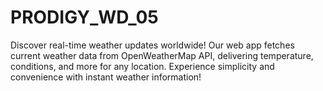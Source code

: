 # PRODIGY_WD_05
Discover real-time weather updates worldwide! Our web app fetches current weather data from OpenWeatherMap API, delivering temperature, conditions, and more for any location. Experience simplicity and convenience with instant weather information!
